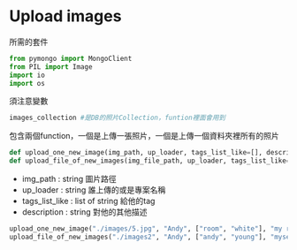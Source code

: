 # Upload images
所需的套件 
```python
from pymongo import MongoClient
from PIL import Image
import io
import os
```
須注意變數
```python
images_collection #是DB的照片Collection，funtion裡面會用到
```
包含兩個function，一個是上傳一張照片，一個是上傳一個資料夾裡所有的照片
```python
def upload_one_new_image(img_path, up_loader, tags_list_like=[], description="null")
def upload_file_of_new_images(img_file_path, up_loader, tags_list_like=[], description="null")
```
* img_path : string 圖片路徑
* up_loader : string 誰上傳的或是專案名稱
* tags_list_like : list of string 給他的tag 
* description : string 對他的其他描述

```python
upload_one_new_image("./images/5.jpg", "Andy", ["room", "white"], "my restroom")
upload_file_of_new_images("./images2", "Andy", ["andy", "young"], "myself but younger")
```